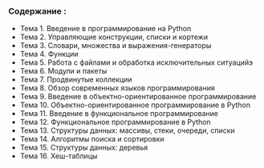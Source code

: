 ### Содержание : 

- Тема 1. Введение в программирование на Python
- Тема 2. Управляющие конструкции, списки и кортежи
- Тема 3. Словари, множества и выражения-генераторы
- Тема 4. Функции
- Тема 5. Работа с файлами и обработка исключительных ситуацийэ
- Тема 6. Модули и пакеты
- Тема 7. Продвинутые коллекции
- Тема 8. Обзор современных языков программирования
- Тема 9. Введение в объектно-ориентированное программирование
- Тема 10. Объектно-ориентированное программирование в Python
- Тема 11. Введение в функциональное программирование
- Тема 12. Функциональное программирование в Python
- Тема 13. Структуры данных: массивы, стеки, очереди, списки
- Тема 14. Алгоритмы поиска и сортировки
- Тема 15. Структуры данных: деревья
- Тема 16. Хеш-таблицы

